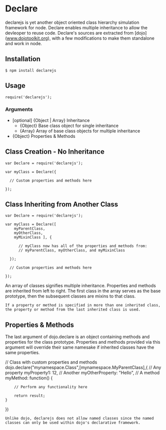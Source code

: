 # Declare
declarejs is yet another object oriented class hierarchy simulation framework for node.  Declare enables multiple inheritance to allow the devleoper to reuse code. Declare's sources are extracted from [dojo] (www.dojotoolkit.org), with a few modifications to make them standalone and work in node.

## Installation

    $ npm install declarejs

## Usage

    require('declarejs');

### Arguments
* [optional] {Object | Array} Inheritance 
  * {Object} Base class object for single inheritance
  * {Array}  Array of base class objects for multiple inheritance
* {Object} Properties & Methods



## Class Creation - No Inheritance

    var Declare = require('declarejs');

    var myClass = Declare({
 
      // Custom properties and methods here
 
    });

## Class Inheriting from Another Class

    var Declare = require('declarejs');

    var myClass = Declare([  
        myParentClass,
        myOtherClass,
        myMixinClass ], {
       
          // myClass now has all of the properties and methods from:
          // myParentClass, myOtherClass, and myMixinClass
       
      });
 
      // Custom properties and methods here
 
    });

An array of classes signifies multiple inheritance. Properties and methods are inherited from left to right. The first class in the array serves as the base prototype, then the subsequent classes are mixins to that class.

    If a property or method is specified in more than one inherited class, the property or method from the last inherited class is used.

## Properties & Methods
The last argument of dojo.declare is an object containing methods and properties for the class prototype. Properties and methods provided via this argument will override their same namesake if inherited classes have the same properties.

// Class with custom properties and methods
dojo.declare("mynamespace.Class",[mynamespace.MyParentClass],{
    // Any property
    myProperty1: 12,
    // Another
    myOtherProperty: "Hello",
    // A method
    myMethod: function() {
 
        // Perform any functionality here
 
        return result;
    }
})



    
    Unlike dojo, declarejs does not allow named classes since the named classes can only be used within dojo's declarative framework.